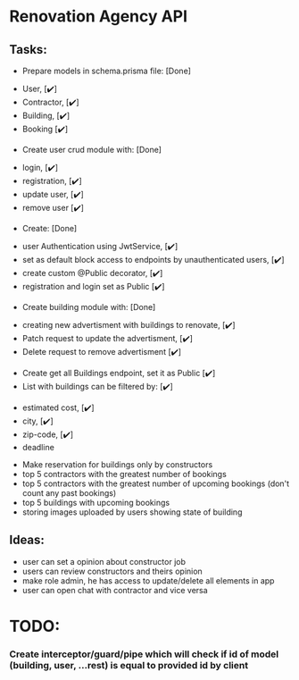 # Renovation Agency API


## Tasks:

 - Prepare models in schema.prisma file: [Done]
  * User, [✔️]
  * Contractor, [✔️]
  * Building, [✔️]
  * Booking [✔️]
 - Create user crud module with: [Done]
  * login, [✔️]
  * registration, [✔️]
  * update user, [✔️]
  * remove user [✔️]
 - Create: [Done] 
  * user Authentication using JwtService, [✔️]
  * set as default block access to endpoints by unauthenticated users, [✔️]
  * create custom @Public decorator, [✔️]
  * registration and login set as Public [✔️]

 - Create building module with: [Done]
  * creating new advertisment with buildings to renovate, [✔️]
  * Patch request to update the advertisment, [✔️]
  * Delete request to remove advertisment [✔️]
  
 - Create get all Buildings endpoint, set it as Public [✔️]
 - List with buildings can be filtered by: [✔️]
  * estimated cost, [✔️]
  * city, [✔️]
  * zip-code, [✔️]
  * deadline
 - Make reservation for buildings only by constructors
 - top 5 contractors with the greatest number of bookings
 - top 5 contractors with the greatest number of upcoming bookings (don't count any past bookings)
 - top 5 buildings with upcoming bookings
 - storing images uploaded by users showing state of building
 
## Ideas:
 - user can set a opinion about constructor job
 - users can review constructors and theirs opinion
 - make role admin, he has access to update/delete all elements in app
 - user can open chat with contractor and vice versa

 # TODO:
### Create interceptor/guard/pipe which will check if id of model (building, user, ...rest) is equal to provided id by client 